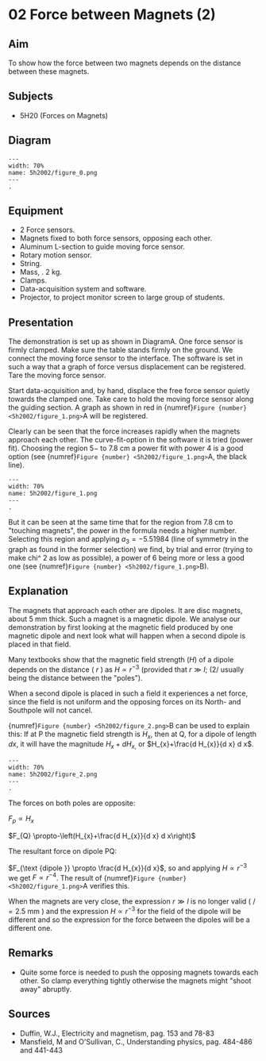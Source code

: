 # 02 Force between Magnets (2)
  
## Aim   
 To show how the force between two magnets depends on the distance between these magnets.    
  
## Subjects   
* 5H20 (Forces on Magnets)   

## Diagram
    
```{figure} figures/figure_0.png  
---  
width: 70%  
name: 5h2002/figure_0.png  
---  
. 
```
     
  
## Equipment   
- 2 Force sensors.
- Magnets fixed to both force sensors, opposing each other.
- Aluminum L-section to guide moving force sensor.
- Rotary motion sensor.
- String.
- Mass, . $2 \mathrm{~kg}$.
- Clamps.
- Data-acquisition system and software.
- Projector, to project monitor screen to large group of students.
    
  
## Presentation   
The demonstration is set up as shown in DiagramA. One force sensor is firmly clamped. Make sure the table stands firmly on the ground. We connect the moving force sensor to the interface. The software is set in such a way that a graph of force versus displacement can be registered. Tare the moving force sensor.

Start data-acquisition and, by hand, displace the free force sensor quietly towards the clamped one. Take care to hold the moving force sensor along the guiding section. A graph as shown in red in {numref}`Figure {number} <5h2002/figure_1.png>`A will be registered.

Clearly can be seen that the force increases rapidly when the magnets approach each other. The curve-fit-option in the software it is tried (power fit). Choosing the region $5-$ to $7.8 \mathrm{~cm}$ a power fit with power 4 is a good option (see {numref}`Figure {number} <5h2002/figure_1.png>`A, the black line).

```{figure} figures/figure_1.png  
---  
width: 70%  
name: 5h2002/figure_1.png  
---  
. 
```
But it can be seen at the same time that for the region from $7.8 \mathrm{~cm}$ to "touching magnets", the power in the formula needs a higher number. Selecting this region and applying $a_{3}=-5.51984$ (line of symmetry in the graph as found in the former selection) we find, by trial and error (trying to make chi^ 2 as low as possible), a power of 6 being more or less a good one (see {numref}`Figure {number} <5h2002/figure_1.png>`B).  
  
## Explanation   
The magnets that approach each other are dipoles. It are disc magnets, about $5 \mathrm{~mm}$ thick. Such a magnet is a magnetic dipole. We analyse our demonstration by first looking at the magnetic field produced by one magnetic dipole and next look what will happen when a second dipole is placed in that field.

Many textbooks show that the magnetic field strength $(H)$ of a dipole depends on the distance ( $r$ ) as $H \propto r^{-3}$ (provided that $r \gg l$; (2/ usually being the distance between the "poles").

When a second dipole is placed in such a field it experiences a net force, since the field is not uniform and the opposing forces on its North- and Southpole will not cancel.

{numref}`Figure {number} <5h2002/figure_2.png>`B can be used to explain this: If at $\mathrm{P}$ the magnetic field strength is $H_{x}$, then at $\mathrm{Q}$, for a dipole of length $d x$, it will have the magnitude $H_{x}+d H_{x,}$ or $H_{x}+\frac{d H_{x}}{d x} d x$.

```{figure} figures/figure_2.png  
---  
width: 70%  
name: 5h2002/figure_2.png  
---  
. 
```

The forces on both poles are opposite:

$F_{p} \propto H_{x}$

$F_{Q} \propto-\left(H_{x}+\frac{d H_{x}}{d x} d x\right)$

The resultant force on dipole PQ:

$F_{\text {dipole }} \propto \frac{d H_{x}}{d x}$, so and applying $H \propto r^{-3}$ we get $F \propto r^{-4}$. The result of {numref}`Figure {number} <5h2002/figure_1.png>`A verifies this.

When the magnets are very close, the expression $r \gg l$ is no longer valid ( $/=2.5 \mathrm{~mm}$ ) and the expression $H \propto r^{-3}$ for the field of the dipole will be different and so the expression for the force between the dipoles will be a different one.

## Remarks
 *  Quite some force is needed to push the opposing magnets towards each other. So clamp everything tightly otherwise the magnets might "shoot away" abruptly.
   
  
## Sources
 *  Duffin, W.J., Electricity and magnetism, pag. 153 and 78-83 
 *  Mansfield, M and O'Sullivan, C., Understanding physics, pag. 484-486 and 441-443
  